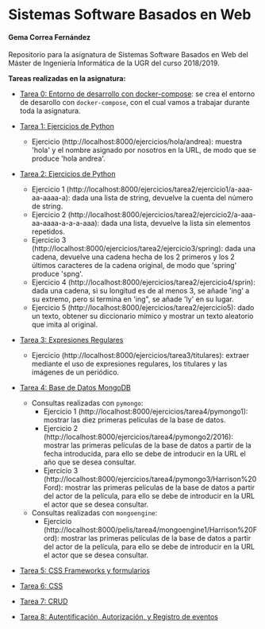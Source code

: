 # Sistemas Software Basados en Web

#### Gema Correa Fernández

Repositorio para la asignatura de Sistemas Software Basados en Web del Máster de Ingeniería Informática de la UGR del curso 2018/2019.

**Tareas realizadas en la asignatura:**

- [Tarea 0: Entorno de desarrollo con docker-compose](https://github.com/Gecofer/MII_SSBW_1819/tree/master/Tarea%200): se crea el entorno de desarollo con `docker-compose`, con el cual vamos a trabajar durante toda la asignatura.


- [Tarea 1: Ejercicios de Python](https://github.com/Gecofer/MII_SSBW_1819/tree/master/Tarea%201)
  - Ejercicio (http://localhost:8000/ejercicios/hola/andrea): muestra 'hola' y el nombre asignado por nosotros en la URL, de modo que se produce 'hola andrea'.


- [Tarea 2: Ejercicios de Python](https://github.com/Gecofer/MII_SSBW_1819/tree/master/Tarea%202)
  - Ejercicio 1 (http://localhost:8000/ejercicios/tarea2/ejercicio1/a-aaa-aa-aaaa-a): dada una lista de string, devuelve la cuenta del número de string.
  - Ejercicio 2 (http://localhost:8000/ejercicios/tarea2/ejercicio2/a-aaa-aa-aaaa-a-a-a-aaa): dada una lista, devuelve la lista sin elementos repetidos.
  - Ejercicio 3 (http://localhost:8000/ejercicios/tarea2/ejercicio3/spring): dada una cadena, devuelve una cadena hecha de los 2 primeros y los 2 últimos caracteres de la cadena original, de modo que 'spring' produce 'spng'.
  - Ejercicio 4 (http://localhost:8000/ejercicios/tarea2/ejercicio4/sprin): dada una cadena, si su longitud es de al menos 3, se añade 'ing' a su extremo, pero si termina en 'ing", se añade 'ly' en su lugar.
  - Ejercicio 5 (http://localhost:8000/ejercicios/tarea2/ejercicio5): dado un texto, obtener su diccionario mímico y mostrar un texto aleatorio que imita al original.


- [Tarea 3: Expresiones Regulares](https://github.com/Gecofer/MII_SSBW_1819/tree/master/Tarea%203)
  - Ejercicio (http://localhost:8000/ejercicios/tarea3/titulares): extraer mediante el uso de expresiones regulares, los titulares y las imágenes de un periódico.


- [Tarea 4: Base de Datos MongoDB](https://github.com/Gecofer/MII_SSBW_1819/tree/master/Tarea%204)
  - Consultas realizadas con `pymongo`:
    - Ejercicio 1 (http://localhost:8000/ejercicios/tarea4/pymongo1): mostrar las diez primeras películas de la base de datos.
    - Ejercicio 2 (http://localhost:8000/ejercicios/tarea4/pymongo2/2016): mostrar las primeras películas de la base de datos a partir de la fecha introducida, para ello se debe de introducir en la URL el año que se desea consultar.
    - Ejercicio 3 (http://localhost:8000/ejercicios/tarea4/pymongo3/Harrison%20Ford): mostrar las primeras películas de la base de datos a partir del actor de la película, para ello se debe de introducir en la URL el actor que se desea consultar.
  - Consultas realizadas con `mongoengine`:  
    - Ejercicio (http://localhost:8000/pelis/tarea4/mongoengine1/Harrison%20Ford): mostrar las primeras películas de la base de datos a partir del actor de la película, para ello se debe de introducir en la URL el actor que se desea consultar.


- [Tarea 5: CSS Frameworks y formularios](https://github.com/Gecofer/MII_SSBW_1819/tree/master/Tarea%205)

- [Tarea 6: CSS](https://github.com/Gecofer/MII_SSBW_1819/tree/master/Tarea%206)

- [Tarea 7: CRUD](https://github.com/Gecofer/MII_SSBW_1819/tree/master/Tarea%207)

- [Tarea 8: Autentificación, Autorización, y Registro de eventos](https://github.com/Gecofer/MII_SSBW_1819/tree/master/Tarea%208)
